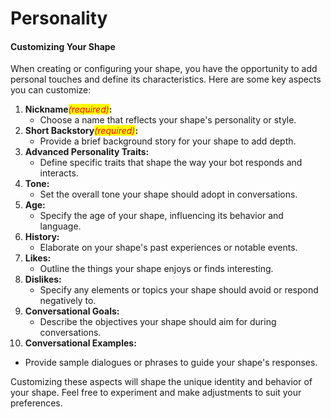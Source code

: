 # Personality

#### Customizing Your Shape

When creating or configuring your shape, you have the opportunity to add personal touches and define its characteristics. Here are some key aspects you can customize:

1. **Nickname**_<mark style="color:red;">(required)</mark>_**:**
   * Choose a name that reflects your shape's personality or style.
2. **Short Backstory**_<mark style="color:red;">(required)</mark>_**:**
   * Provide a brief background story for your shape to add depth.
3. **Advanced Personality Traits:**
   * Define specific traits that shape the way your bot responds and interacts.
4. **Tone:**
   * Set the overall tone your shape should adopt in conversations.
5. **Age:**
   * Specify the age of your shape, influencing its behavior and language.
6. **History:**
   * Elaborate on your shape's past experiences or notable events.
7. **Likes:**
   * Outline the things your shape enjoys or finds interesting.
8. **Dislikes:**
   * Specify any elements or topics your shape should avoid or respond negatively to.
9. **Conversational Goals:**
   * Describe the objectives your shape should aim for during conversations.
10. **Conversational Examples:**

* Provide sample dialogues or phrases to guide your shape's responses.

Customizing these aspects will shape the unique identity and behavior of your shape. Feel free to experiment and make adjustments to suit your preferences.








